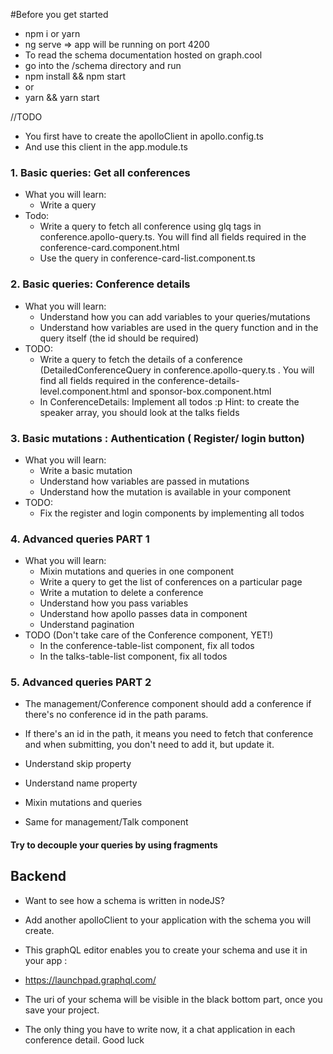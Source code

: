 
#Before you get started
- npm i or yarn 
- ng serve => app will be running on port 4200
- To read the schema documentation hosted on graph.cool
- go into the /schema directory and run 
- npm install && npm start 
- or
- yarn && yarn start

//TODO
- You first have to create the apolloClient in apollo.config.ts
- And use this client in the app.module.ts


### 1. Basic queries: Get all conferences 
- What you will learn:
  - Write a query
- Todo:
  - Write a query to fetch all conference using glq tags in 
    conference.apollo-query.ts. You will find all fields required in the 
    conference-card.component.html
  - Use the query in conference-card-list.component.ts

### 2. Basic queries: Conference details
- What you will learn:
  - Understand how you can add variables to your queries/mutations 
  - Understand how variables are used in the query function and in the query itself
  (the id should be required)
- TODO:
  - Write a query to fetch the details of a conference (DetailedConferenceQuery
    in conference.apollo-query.ts . You will find all fields required in the 
    conference-details-level.component.html and sponsor-box.component.html
  - In ConferenceDetails: Implement all todos :p
    Hint: to create the speaker array, you should look at the talks fields

### 3. Basic mutations : Authentication ( Register/ login button)
- What you will learn:
  - Write a basic mutation
  - Understand how variables are passed in mutations
  - Understand how the mutation is available in your component
- TODO:
  - Fix the register and login components by implementing all todos
 
### 4. Advanced queries PART 1
- What you will learn:
  - Mixin mutations and queries in one component
  - Write a query to get the list of conferences on a particular page
  - Write a mutation to delete a conference
  - Understand how you pass variables
  - Understand how apollo passes data in component
  - Understand pagination
- TODO (Don't take care of the Conference component, YET!)
  - In the conference-table-list component, fix all todos
  - In the talks-table-list component, fix all todos

### 5. Advanced queries PART 2
  - The management/Conference component should add a conference if there's no
  conference id in the path params.
  - If there's an id in the path, it means you need to fetch that conference
  and when submitting, you don't need to add it, but update it.
  - Understand skip property
  - Understand name property
  - Mixin mutations and queries

  - Same for management/Talk component

#### Try to decouple your queries by using fragments


## Backend

- Want to see how a schema is written in nodeJS?
- Add another apolloClient to your application with the schema you will create.
- This graphQL editor enables you to create your schema and use it in your app :
- https://launchpad.graphql.com/

- The uri of your schema will be visible in the black bottom part, once you save your project.

- The only thing you have to write now, it a chat application in each conference detail.
Good luck

